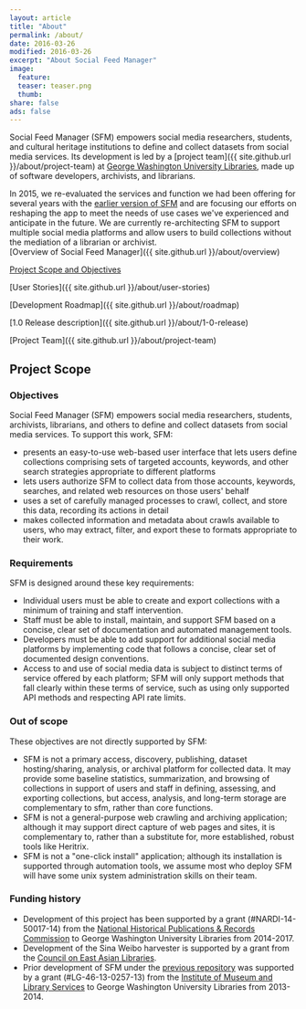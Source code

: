 ```yaml
---
layout: article
title: "About"
permalink: /about/
date: 2016-03-26
modified: 2016-03-26
excerpt: "About Social Feed Manager"
image:
  feature:
  teaser: teaser.png
  thumb:
share: false
ads: false
---
```


Social Feed Manager (SFM) empowers social media researchers, students, and cultural heritage institutions 
to define and collect datasets from social media services. Its development is led by a [project team]({{ site.github.url }}/about/project-team) at [George Washington University Libraries](http://library.gwu.edu), made up of software developers, archivists, and librarians. 

In 2015, we re-evaluated the services and function we had been offering for several years with the [earlier version of SFM](http://social-feed-manager.readthedocs.org) and are focusing our efforts on reshaping the app to meet the needs of use cases we've experienced and anticipate in the future. We are currently re-architecting SFM to support multiple social media platforms and allow users to build collections without the mediation of a librarian or archivist.                                                                                                       
[Overview of Social Feed Manager]({{ site.github.url }}/about/overview)

[Project Scope and Objectives](#scope)

[User Stories]({{ site.github.url }}/about/user-stories)

[Development Roadmap]({{ site.github.url }}/about/roadmap)

[1.0 Release description]({{ site.github.url }}/about/1-0-release)

[Project Team]({{ site.github.url }}/about/project-team)


## <a name="scope"></a>Project Scope

### Objectives

Social Feed Manager (SFM) empowers social media researchers, students, archivists, librarians,
and others to define and collect datasets from social media services. To support this work,
SFM:

* presents an easy-to-use web-based user interface that lets users define collections
comprising sets of targeted accounts, keywords, and other search strategies appropriate to
different platforms
* lets users authorize SFM to collect data from those accounts, keywords,
searches, and related web resources on those users' behalf
* uses
a set of carefully managed processes to crawl, collect, and store this data, recording its
actions in detail
* makes collected information and metadata about crawls available to users,
who may extract, filter, and export these to formats appropriate to their work.


### Requirements

SFM is designed around these key requirements:

* Individual users must be able to create and export collections with a minimum of training and
  staff intervention.
* Staff must be able to install, maintain, and support SFM based on a concise, clear set of
  documentation and automated management tools.
* Developers must be able to add support for additional social media platforms by implementing
  code that follows a concise, clear set of documented design conventions.
* Access to and use of social media data is subject to distinct terms of service offered by each
  platform; SFM will only support methods that fall clearly within these terms of service, such
  as using only supported API methods and respecting API rate limits.


### Out of scope

These objectives are not directly supported by SFM:

* SFM is not a primary access, discovery, publishing, dataset hosting/sharing, analysis, or
  archival platform for collected data. It may provide some baseline statistics, summarization,
  and browsing of collections in support of users and staff in defining, assessing, and exporting
  collections, but access, analysis, and long-term storage are complementary to sfm, rather than
  core functions.
* SFM is not a general-purpose web crawling and archiving application; although it may support
  direct capture of web pages and sites, it is complementary to, rather than a substitute for,
  more established, robust tools like Heritrix.
* SFM is not a "one-click install" application; although its installation is supported through
  automation tools, we assume most who deploy SFM will have some unix system administration
  skills on their team.


### Funding history

* Development of this project has been supported by a grant (#NARDI-14-50017-14) from
  the [National Historical Publications & Records Commission](http://www.archives.gov/nhprc/)
  to George Washington University Libraries from 2014-2017.
* Development of the Sina Weibo harvester is supported by a grant from the [Council on East Asian
  Libraries](http://www.eastasianlib.org/).
* Prior development of SFM under the [previous repository](https://github.com/gwu-libraries/social-feed-manager)
  was supported by a grant (#LG-46-13-0257-13) from the [Institute of Museum and Library Services](http://www.imls.gov/)
  to George Washington University Libraries from 2013-2014.
